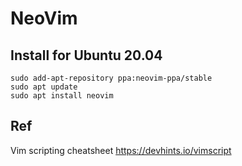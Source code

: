 # NeoVim

## Install for Ubuntu 20.04
```
sudo add-apt-repository ppa:neovim-ppa/stable
sudo apt update
sudo apt install neovim
```

## Ref
Vim scripting cheatsheet https://devhints.io/vimscript

